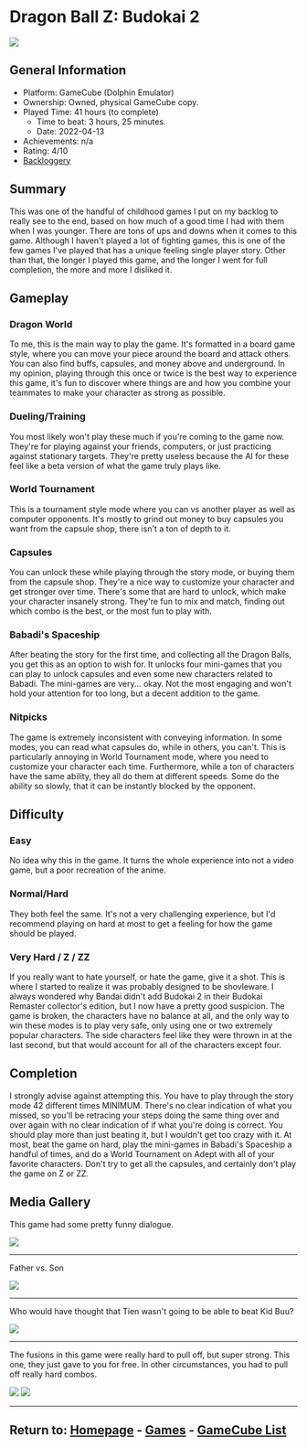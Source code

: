 # Dragon Ball Z: Budokai 2

![](./Assets/DBZB2Complete.png)

## General Information

- Platform: GameCube (Dolphin Emulator)
- Ownership: Owned, physical GameCube copy.
- Played Time: 41 hours (to complete)
	- Time to beat: 3 hours, 25 minutes. 
	- Date: 2022-04-13
- Achievements: n/a
- Rating: 4/10
- [Backloggery](https://www.backloggery.com/games.php?user=QueenRaven29&search=Dragon+Ball+Z%3A+Budokai+2)

## Summary
This was one of the handful of childhood games I put on my backlog to really see to the end, based on how much of a good time I had with them when I was younger. There are tons of ups and downs when it comes to this game. Although I haven't played a lot of fighting games, this is one of the few games I've played that has a unique feeling single player story. Other than that, the longer I played this game, and the longer I went for full completion, the more and more I disliked it. 

## Gameplay
### **Dragon World** 
To me, this is the main way to play the game. It's formatted in a board game style, where you can move your piece around the board and attack others. You can also find buffs, capsules, and money above and underground. In my opinion, playing through this once or twice is the best way to experience this game, it's fun to discover where things are and how you combine your teammates to make your character as strong as possible. 

### **Dueling/Training**
You most likely won't play these much if you're coming to the game now. They're for playing against your friends, computers, or just practicing against stationary targets. They're pretty useless because the AI for these feel like a beta version of what the game truly plays like. 

### **World Tournament**
This is a tournament style mode where you can vs another player as well as computer opponents. It's mostly to grind out money to buy capsules you want from the capsule shop, there isn't a ton of depth to it. 

### **Capsules**
You can unlock these while playing through the story mode, or buying them from the capsule shop. They're a nice way to customize your character and get stronger over time. There's some that are hard to unlock, which make your character insanely strong. They're fun to mix and match, finding out which combo is the best, or the most fun to play with. 

### **Babadi's Spaceship**
After beating the story for the first time, and collecting all the Dragon Balls, you get this as an option to wish for. It unlocks four mini-games that you can play to unlock capsules and even some new characters related to Babadi. The mini-games are very... okay. Not the most engaging and won't hold your attention for too long, but a decent addition to the game. 

### **Nitpicks**
The game is extremely inconsistent with conveying information. In some modes, you can read what capsules do, while in others, you can't. This is particularly annoying in World Tournament mode, where you need to customize your character each time. Furthermore, while a ton of characters have the same ability, they all do them at different speeds. Some do the ability so slowly, that it can be instantly blocked by the opponent. 

## Difficulty
### **Easy**
No idea why this in the game. It turns the whole experience into not a video game, but a poor recreation of the anime.

### **Normal/Hard**
They both feel the same. It's not a very challenging experience, but I'd recommend playing on hard at most to get a feeling for how the game should be played. 

### **Very Hard / Z / ZZ**
If you really want to hate yourself, or hate the game, give it a shot. This is where I started to realize it was probably designed to be shovleware. I always wondered why Bandai didn't add Budokai 2 in their Budokai Remaster collector's edition, but I now have a pretty good suspicion. The game is broken, the characters have no balance at all, and the only way to win these modes is to play very safe, only using one or two extremely popular characters. The side characters feel like they were thrown in at the last second, but that would account for all of the characters except four. 

## Completion
I strongly advise against attempting this. You have to play through the story mode 42 different times MINIMUM. There's no clear indication of what you missed, so you'll be retracing your steps doing the same thing over and over again with no clear indication of if what you're doing is correct. You should play more than just beating it, but I wouldn't get too crazy with it. At most, beat the game on hard, play the mini-games in Babadi's Spaceship a handful of times, and do a World Tournament on Adept with all of your favorite characters. Don't try to get all the capsules, and certainly don't play the game on Z or ZZ. 

## Media Gallery

This game had some pretty funny dialogue.

![](./Assets/DBZB2Dialogue.png)

***

Father vs. Son

![](./Assets/DBZB2FvS.png)

***

Who would have thought that Tien wasn't going to be able to beat Kid Buu?

![](./Assets/DBZB2TienDead.png)

***

The fusions in this game were really hard to pull off, but super strong. This one, they just gave to you for free. In other circumstances, you had to pull off really hard combos. 

![](./Assets/DBZB2Fusion1.png) ![](./Assets/DBZB2Fusion2.png)

* * *
## Return to: [Homepage](/index) - [Games](/Games/games-index) - [GameCube List](/GameCube/gamecube-index)